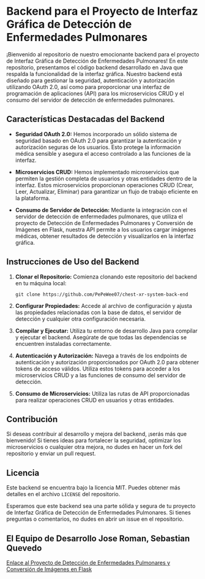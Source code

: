 # Backend para el Proyecto de Interfaz Gráfica de Detección de Enfermedades Pulmonares

¡Bienvenido al repositorio de nuestro emocionante backend para el proyecto de Interfaz Gráfica de Detección de Enfermedades Pulmonares! En este repositorio, presentamos el código backend desarrollado en Java que respalda la funcionalidad de la interfaz gráfica. Nuestro backend está diseñado para gestionar la seguridad, autenticación y autorización utilizando OAuth 2.0, así como para proporcionar una interfaz de programación de aplicaciones (API) para los microservicios CRUD y el consumo del servidor de detección de enfermedades pulmonares.

## Características Destacadas del Backend

- **Seguridad OAuth 2.0:** Hemos incorporado un sólido sistema de seguridad basado en OAuth 2.0 para garantizar la autenticación y autorización seguras de los usuarios. Esto protege la información médica sensible y asegura el acceso controlado a las funciones de la interfaz.

- **Microservicios CRUD:** Hemos implementado microservicios que permiten la gestión completa de usuarios y otras entidades dentro de la interfaz. Estos microservicios proporcionan operaciones CRUD (Crear, Leer, Actualizar, Eliminar) para garantizar un flujo de trabajo eficiente en la plataforma.

- **Consumo de Servidor de Detección:** Mediante la integración con el servidor de detección de enfermedades pulmonares, que utiliza el proyecto de Detección de Enfermedades Pulmonares y Conversión de Imágenes en Flask, nuestra API permite a los usuarios cargar imágenes médicas, obtener resultados de detección y visualizarlos en la interfaz gráfica.

## Instrucciones de Uso del Backend

1. **Clonar el Repositorio:** Comienza clonando este repositorio del backend en tu máquina local:

   ```
   git clone https://github.com/PePeWee07/chest-xr-system-back-end
   ```

2. **Configurar Propiedades:** Accede al archivo de configuración y ajusta las propiedades relacionadas con la base de datos, el servidor de detección y cualquier otra configuración necesaria.

3. **Compilar y Ejecutar:** Utiliza tu entorno de desarrollo Java para compilar y ejecutar el backend. Asegúrate de que todas las dependencias se encuentren instaladas correctamente.

4. **Autenticación y Autorización:** Navega a través de los endpoints de autenticación y autorización proporcionados por OAuth 2.0 para obtener tokens de acceso válidos. Utiliza estos tokens para acceder a los microservicios CRUD y a las funciones de consumo del servidor de detección.

5. **Consumo de Microservicios:** Utiliza las rutas de API proporcionadas para realizar operaciones CRUD en usuarios y otras entidades.

## Contribución

Si deseas contribuir al desarrollo y mejora del backend, ¡serás más que bienvenido! Si tienes ideas para fortalecer la seguridad, optimizar los microservicios o cualquier otra mejora, no dudes en hacer un fork del repositorio y enviar un pull request.

## Licencia

Este backend se encuentra bajo la licencia MIT. Puedes obtener más detalles en el archivo `LICENSE` del repositorio.

Esperamos que este backend sea una parte sólida y segura de tu proyecto de Interfaz Gráfica de Detección de Enfermedades Pulmonares. Si tienes preguntas o comentarios, no dudes en abrir un issue en el repositorio.

**El Equipo de Desarrollo** 
Jose Roman, Sebastian Quevedo
---

[Enlace al Proyecto de Detección de Enfermedades Pulmonares y Conversión de Imágenes en Flask](https://github.com/PePeWee07/Servidor-flask)
